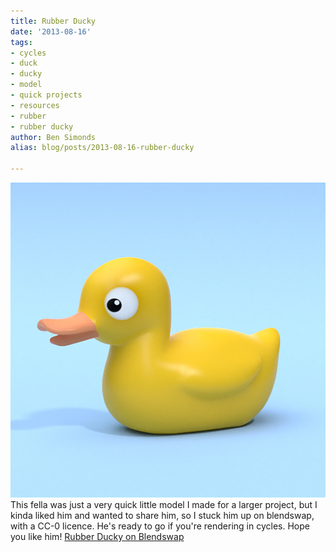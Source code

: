 ```yaml
---
title: Rubber Ducky
date: '2013-08-16'
tags:
- cycles
- duck
- ducky
- model
- quick projects
- resources
- rubber
- rubber ducky
author: Ben Simonds
alias: blog/posts/2013-08-16-rubber-ducky

---
```


[![Rubber Ducky](/images/old/rubberducky.png)](/images/old/rubberducky.png)   This fella was just a very quick little model I made for a larger project, but I kinda liked him and wanted to share him, so I stuck him up on blendswap, with a CC-0 licence. He's ready to go if you're rendering in cycles. Hope you like him! [ Rubber Ducky on Blendswap](http://www.blendswap.com/blends/view/69732)


